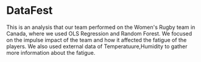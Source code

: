 # DataFest

This is an analysis that our team performed on the Women's Rugby team in Canada, where we used OLS Regression and Random Forest. 
We focused on the impulse impact of the team and how it affected the fatigue of the players. We also used external data of Temperatuure,Humidity to gather more information about the fatigue.
